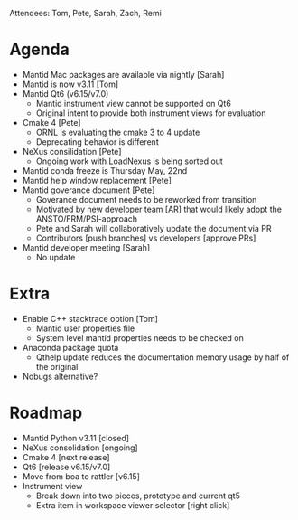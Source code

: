 Attendees: Tom, Pete, Sarah, Zach, Remi

# Agenda
- Mantid Mac packages are available via nightly [Sarah]
- Mantid is now v3.11 [Tom]
- Mantid Qt6 (v6.15/v7.0)
  - Mantid instrument view cannot be supported on Qt6
  - Original intent to provide both instrument views for evaluation
- Cmake 4 [Pete]
   - ORNL is evaluating the cmake 3 to 4 update
   - Deprecating behavior is different
- NeXus consilidation [Pete]
   - Ongoing work with LoadNexus is being sorted out
- Mantid conda freeze is Thursday May, 22nd
- Mantid help window replacement [Pete]
- Mantid goverance document [Pete]
   - Goverance document needs to be reworked from transition
   - Motivated by new developer team [AR] that would likely adopt the ANSTO/FRM/PSI-approach
   - Pete and Sarah will collaboratively update the document via PR
   - Contributors [push branches] vs developers [approve PRs]
- Mantid developer meeting [Sarah]
   - No update

# Extra
- Enable C++ stacktrace option [Tom]
   - Mantid user properties file
   - System level mantid properties needs to be checked on
- Anaconda package quota
   - Qthelp update reduces the documentation memory usage by half of the original
- Nobugs alternative?

# Roadmap
- Mantid Python v3.11 [closed]
- NeXus consolidation [ongoing]
- Cmake 4 [next release]
- Qt6 [release v6.15/v7.0]
- Move from boa to rattler [v6.15]
- Instrument view
  - Break down into two pieces, prototype and current qt5
  - Extra item in workspace viewer selector [right click]
